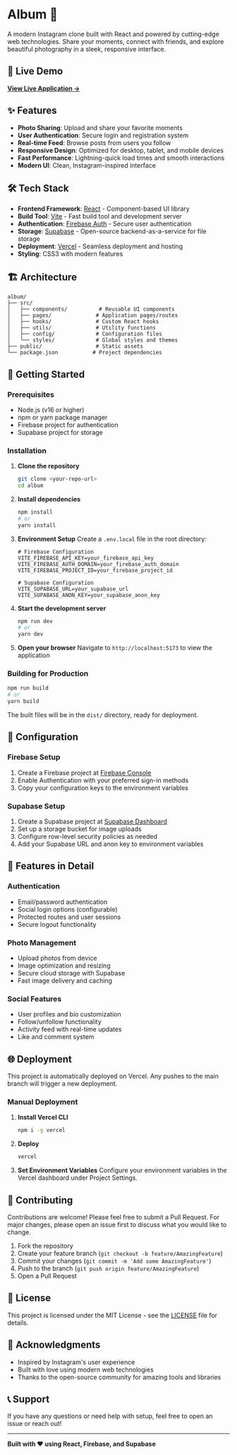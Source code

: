 # Album 📸

A modern Instagram clone built with React and powered by cutting-edge web technologies. Share your moments, connect with friends, and explore beautiful photography in a sleek, responsive interface.

## 🚀 Live Demo

**[View Live Application →](https://album-drab-pi.vercel.app/)**

## ✨ Features

- **Photo Sharing**: Upload and share your favorite moments
- **User Authentication**: Secure login and registration system
- **Real-time Feed**: Browse posts from users you follow
- **Responsive Design**: Optimized for desktop, tablet, and mobile devices
- **Fast Performance**: Lightning-quick load times and smooth interactions
- **Modern UI**: Clean, Instagram-inspired interface

## 🛠️ Tech Stack

- **Frontend Framework**: [React](https://reactjs.org/) - Component-based UI library
- **Build Tool**: [Vite](https://vitejs.dev/) - Fast build tool and development server
- **Authentication**: [Firebase Auth](https://firebase.google.com/products/auth) - Secure user authentication
- **Storage**: [Supabase](https://supabase.com/) - Open-source backend-as-a-service for file storage
- **Deployment**: [Vercel](https://vercel.com/) - Seamless deployment and hosting
- **Styling**: CSS3 with modern features

## 🏗️ Architecture

```
album/
├── src/
│   ├── components/          # Reusable UI components
│   ├── pages/              # Application pages/routes
│   ├── hooks/              # Custom React hooks
│   ├── utils/              # Utility functions
│   ├── config/             # Configuration files
│   └── styles/             # Global styles and themes
├── public/                 # Static assets
└── package.json           # Project dependencies
```

## 🚦 Getting Started

### Prerequisites

- Node.js (v16 or higher)
- npm or yarn package manager
- Firebase project for authentication
- Supabase project for storage

### Installation

1. **Clone the repository**
   ```bash
   git clone <your-repo-url>
   cd album
   ```

2. **Install dependencies**
   ```bash
   npm install
   # or
   yarn install
   ```

3. **Environment Setup**
   Create a `.env.local` file in the root directory:
   ```env
   # Firebase Configuration
   VITE_FIREBASE_API_KEY=your_firebase_api_key
   VITE_FIREBASE_AUTH_DOMAIN=your_firebase_auth_domain
   VITE_FIREBASE_PROJECT_ID=your_firebase_project_id
   
   # Supabase Configuration
   VITE_SUPABASE_URL=your_supabase_url
   VITE_SUPABASE_ANON_KEY=your_supabase_anon_key
   ```

4. **Start the development server**
   ```bash
   npm run dev
   # or
   yarn dev
   ```

5. **Open your browser**
   Navigate to `http://localhost:5173` to view the application

### Building for Production

```bash
npm run build
# or
yarn build
```

The built files will be in the `dist/` directory, ready for deployment.

## 🔧 Configuration

### Firebase Setup

1. Create a Firebase project at [Firebase Console](https://console.firebase.google.com/)
2. Enable Authentication with your preferred sign-in methods
3. Copy your configuration keys to the environment variables

### Supabase Setup

1. Create a Supabase project at [Supabase Dashboard](https://app.supabase.com/)
2. Set up a storage bucket for image uploads
3. Configure row-level security policies as needed
4. Add your Supabase URL and anon key to environment variables

## 📱 Features in Detail

### Authentication
- Email/password authentication
- Social login options (configurable)
- Protected routes and user sessions
- Secure logout functionality

### Photo Management
- Upload photos from device
- Image optimization and resizing
- Secure cloud storage with Supabase
- Fast image delivery and caching

### Social Features
- User profiles and bio customization
- Follow/unfollow functionality
- Activity feed with real-time updates
- Like and comment system

## 🌐 Deployment

This project is automatically deployed on Vercel. Any pushes to the main branch will trigger a new deployment.

### Manual Deployment

1. **Install Vercel CLI**
   ```bash
   npm i -g vercel
   ```

2. **Deploy**
   ```bash
   vercel
   ```

3. **Set Environment Variables**
   Configure your environment variables in the Vercel dashboard under Project Settings.

## 🤝 Contributing

Contributions are welcome! Please feel free to submit a Pull Request. For major changes, please open an issue first to discuss what you would like to change.

1. Fork the repository
2. Create your feature branch (`git checkout -b feature/AmazingFeature`)
3. Commit your changes (`git commit -m 'Add some AmazingFeature'`)
4. Push to the branch (`git push origin feature/AmazingFeature`)
5. Open a Pull Request

## 📄 License

This project is licensed under the MIT License - see the [LICENSE](LICENSE) file for details.

## 🙏 Acknowledgments

- Inspired by Instagram's user experience
- Built with love using modern web technologies
- Thanks to the open-source community for amazing tools and libraries

## 📞 Support

If you have any questions or need help with setup, feel free to open an issue or reach out!

---

**Built with ❤️ using React, Firebase, and Supabase**
